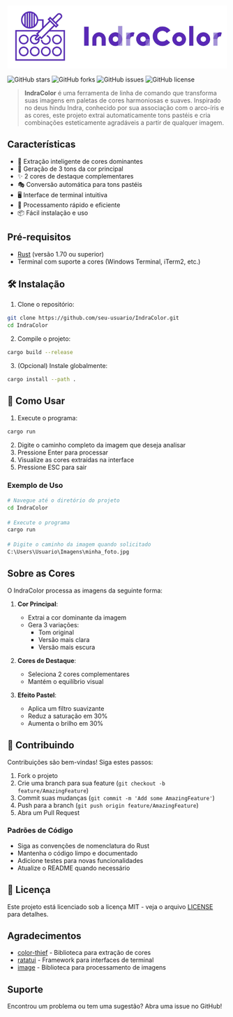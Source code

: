 ![IndraColor Logo](assets/logo.png)

![GitHub stars](https://img.shields.io/github/stars/seu-usuario/IndraColor?style=social)
![GitHub forks](https://img.shields.io/github/forks/seu-usuario/IndraColor?style=social)
![GitHub issues](https://img.shields.io/github/issues/seu-usuario/IndraColor)
![GitHub license](https://img.shields.io/github/license/seu-usuario/IndraColor)

> **IndraColor** é uma ferramenta de linha de comando que transforma suas imagens em paletas de cores harmoniosas e suaves. Inspirado no deus hindu Indra, conhecido por sua associação com o arco-íris e as cores, este projeto extrai automaticamente tons pastéis e cria combinações esteticamente agradáveis a partir de qualquer imagem.

## Características

- 🎨 Extração inteligente de cores dominantes
- 🎯 Geração de 3 tons da cor principal
- ✨ 2 cores de destaque complementares
- 🎭 Conversão automática para tons pastéis
- 🖥️ Interface de terminal intuitiva
- 🚀 Processamento rápido e eficiente
- 📦 Fácil instalação e uso

## Pré-requisitos

- [Rust](https://www.rust-lang.org/tools/install) (versão 1.70 ou superior)
- Terminal com suporte a cores (Windows Terminal, iTerm2, etc.)

## 🛠️ Instalação

1. Clone o repositório:
```bash
git clone https://github.com/seu-usuario/IndraColor.git
cd IndraColor
```

2. Compile o projeto:
```bash
cargo build --release
```

3. (Opcional) Instale globalmente:
```bash
cargo install --path .
```

## 🚀 Como Usar

1. Execute o programa:
```bash
cargo run
```

2. Digite o caminho completo da imagem que deseja analisar
3. Pressione Enter para processar
4. Visualize as cores extraídas na interface
5. Pressione ESC para sair

### Exemplo de Uso
```bash
# Navegue até o diretório do projeto
cd IndraColor

# Execute o programa
cargo run

# Digite o caminho da imagem quando solicitado
C:\Users\Usuario\Imagens\minha_foto.jpg
```

## Sobre as Cores

O IndraColor processa as imagens da seguinte forma:

1. **Cor Principal**:
   - Extrai a cor dominante da imagem
   - Gera 3 variações:
     - Tom original
     - Versão mais clara
     - Versão mais escura

2. **Cores de Destaque**:
   - Seleciona 2 cores complementares
   - Mantém o equilíbrio visual

3. **Efeito Pastel**:
   - Aplica um filtro suavizante
   - Reduz a saturação em 30%
   - Aumenta o brilho em 30%

## 🤝 Contribuindo

Contribuições são bem-vindas! Siga estes passos:

1. Fork o projeto
2. Crie uma branch para sua feature (`git checkout -b feature/AmazingFeature`)
3. Commit suas mudanças (`git commit -m 'Add some AmazingFeature'`)
4. Push para a branch (`git push origin feature/AmazingFeature`)
5. Abra um Pull Request

### Padrões de Código

- Siga as convenções de nomenclatura do Rust
- Mantenha o código limpo e documentado
- Adicione testes para novas funcionalidades
- Atualize o README quando necessário

## 📝 Licença

Este projeto está licenciado sob a licença MIT - veja o arquivo [LICENSE](LICENSE) para detalhes.

## Agradecimentos

- [color-thief](https://github.com/onur/color-thief) - Biblioteca para extração de cores
- [ratatui](https://github.com/tui-rs-revival/ratatui) - Framework para interfaces de terminal
- [image](https://github.com/image-rs/image) - Biblioteca para processamento de imagens

## Suporte

Encontrou um problema ou tem uma sugestão? Abra uma issue no GitHub!
